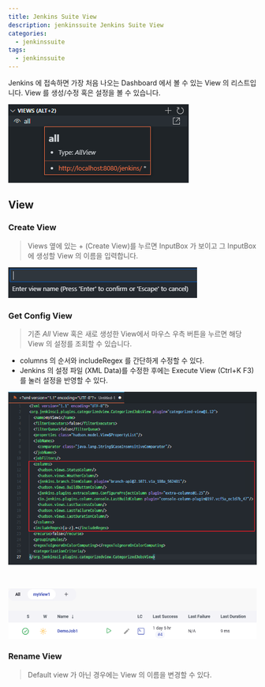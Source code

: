 ```yaml
---
title: Jenkins Suite View
description: jenkinssuite Jenkins Suite View
categories:
  - jenkinssuite
tags:
  - jenkinssuite
---
```


Jenkins 에 접속하면 가장 처음 나오는 Dashboard 에서 볼 수 있는 View 의 리스트입니다. View 를 생성/수정 혹은 설정을 볼 수 있습니다.

![View](/images/view/view_01.png)

## View

### Create View

> Views 옆에 있는 + (Create View)를 누르면 InputBox 가 보이고 그 InputBox에 생성할 View 의 이름을 입력합니다.

![CreateView](/images/view/view_02.png)

### Get Config View

> 기존 *All* View 혹은 새로 생성한 View에서 마우스 우측 버튼을 누르면 해당 View 의 설정를 조회할 수 있습니다.

* columns 의 순서와 includeRegex 를 간단하게 수정할 수 있다.
* Jenkins 의 설정 파일 (XML Data)를 수정한 후에는 Execute View (Ctrl+K F3)를 눌러 설정을 반영할 수 있다.

![GetConfig](/images/view/view_04_01.png)

<br />

![Jenkins_GetConfig](/images/view/view_04_02.png)

### Rename View

> Default view 가 아닌 경우에는 View 의 이름을 변경할 수 있다.
